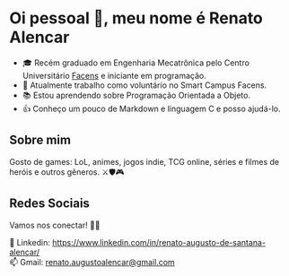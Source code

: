 # Oi pessoal 👋, meu nome é Renato Alencar
- 🎓 Recém graduado em Engenharia Mecatrônica pelo Centro Universitário [Facens](https://www.facens.br/home) e iniciante em programação.
- 💼 Atualmente trabalho como voluntário no Smart Campus Facens.
- 📚 Estou aprendendo sobre Programação Orientada a Objeto.
- 👍 Conheço um pouco de Markdown e linguagem C e posso ajudá-lo.

## Sobre mim
Gosto de games: LoL, animes, jogos indie, TCG online, séries e filmes de heróis e outros gêneros. ⚔️🛡️🎮

## Redes Sociais 
Vamos nos conectar! 🤝🌐
  
📮 Linkedin: https://www.linkedin.com/in/renato-augusto-de-santana-alencar/  
📫 Gmail: renato.augustoalencar@gmail.com
